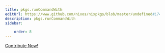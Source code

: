 ```yaml
---
title: pkgs.runCommandWith
editUrl: https://www.github.com/nixos/nixpkgs/blob/master/undefined#L74C5
description: pkgs.runCommandWith
sidebar:

    order: 8
---
```


<a href="https://www.github.com/nixos/nixpkgs/blob/master/undefined#L74C5">Contribute Now!</a>



